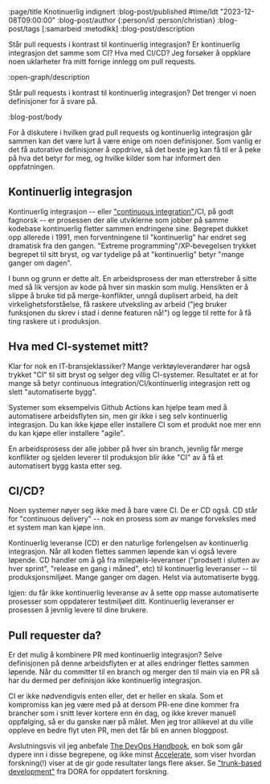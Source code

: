 :page/title Knotinuerlig indignert
:blog-post/published #time/ldt "2023-12-08T09:00:00"
:blog-post/author {:person/id :person/christian}
:blog-post/tags [:samarbeid :metodikk]
:blog-post/description

Står pull requests i kontrast til kontinuerlig integrasjon? Er kontinuerlig
integrasjon det samme som CI? Hva med CI/CD? Jeg forsøker å oppklare noen
uklarheter fra mitt forrige innlegg om pull requests.

:open-graph/description

Står pull requests i kontrast til kontinuerlig integrasjon? Det trenger vi noen
definisjoner for å svare på.

:blog-post/body

For å diskutere i hvilken grad pull requests og kontinuerlig integrasjon går
sammen kan det være lurt å være enige om noen definisjoner. Som vanlig er det få
autorative definisjoner å oppdrive, så det beste jeg kan få til er å peke på hva
det betyr for meg, og hvilke kilder som har informert den oppfatningen.

## Kontinuerlig integrasjon

Kontinuerlig integrasjon -- eller ["continuous
integration"](https://en.wikipedia.org/wiki/Continuous_integration)/CI, på godt
fagnorsk -- er prosessen der alle utviklerne som jobber på samme kodebase
kontinuerlig fletter sammen endringene sine. Begrepet dukket opp allerede i
1991, men forventningene til "kontinuerlig" har endret seg dramatisk fra den
gangen. "Extreme programming"/XP-bevegelsen trykket begrepet til sitt bryst, og
var tydelige på at "kontinuerlig" betyr "mange ganger om dagen".

I bunn og grunn er dette alt. En arbeidsprosess der man etterstreber å sitte med
så lik versjon av kode på hver sin maskin som mulig. Hensikten er å slippe å
bruke tid på merge-konflikter, unngå duplisert arbeid, ha delt
virkelighetsforståelse, få raskere utveksling av arbeid ("jeg bruker funksjonen
du skrev i stad i denne featuren nå!") og legge til rette for å få ting raskere
ut i produksjon.

## Hva med CI-systemet mitt?

Klar for nok en IT-bransjeklassiker? Mange verktøyleverandører har også trykket
"CI" til sitt bryst og selger deg villig CI-systemer. Resultatet er at for mange
så betyr continuous integration/CI/kontinuerlig integrasjon rett og slett
"automatiserte bygg".

Systemer som eksempelvis Github Actions kan hjelpe team med å automatisere
arbeidsflyten sin, men gir ikke i seg selv kontinuerlig integrasjon. Du kan ikke
kjøpe eller installere CI som et produkt noe mer enn du kan kjøpe eller
installere "agile".

En arbeidsprosess der alle jobber på hver sin branch, jevnlig får merge
konflikter og sjelden leverer til produksjon blir ikke "CI" av å få et
automatisert bygg kasta etter seg.

## CI/CD?

Noen systemer nøyer seg ikke med å bare være CI. De er CD også. CD står for
"continuous delivery" -- nok en prosess som av mange forveksles med et system
man kan kjøpe inn.

Kontinuerlig leveranse (CD) er den naturlige forlengelsen av kontinuerlig
integrasjon. Når all koden flettes sammen løpende kan vi også levere løpende. CD
handler om å gå fra milepæls-leveranser ("prodsett i slutten av hver sprint",
"release en gang i måned", etc) til kontinuerlig leveranser -- til
produksjonsmiljøet. Mange ganger om dagen. Helst via automatiserte bygg.

Igjen: du får ikke kontinuerlig leveranse av å sette opp masse automatiserte
prosesser som oppdaterer testmiljøet ditt. Kontinuerlig leveranser er prosessen
å jevnlig levere til dine brukere.

## Pull requester da?

Er det mulig å kombinere PR med kontinuerlig integrasjon? Selve definisjonen på
denne arbeidsflyten er at alles endringer flettes sammen løpende. Når du
committer til en branch og merger den til main via en PR så har du dermed per
definisjon ikke kontinuerlig integrasjon.

CI er ikke nødvendigvis enten eller, det er heller en skala. Som et kompromiss
kan jeg være med på at dersom PR-ene dine kommer fra brancher som i snitt lever
kortere enn én dag, og ikke krever manuell oppfølging, så er du ganske nær på
målet. Men jeg tror allikevel at du ville oppleve en bedre flyt uten PR, men det
får bli en annen bloggpost.

Avslutningsvis vil jeg anbefale [The DevOps
Handbook](https://www.amazon.com/DevOps-Handbook-World-Class-Reliability-Organizations/dp/1950508404),
en bok som går dypere inn i disse begrepene, og ikke minst
[Accelerate](https://www.amazon.com/Accelerate-Software-Performing-Technology-Organizations/dp/1942788339),
som viser hvordan forskning(!) viser at de gir gode resultater langs flere
akser. Se ["trunk-based
development"](https://dora.dev/devops-capabilities/technical/trunk-based-development/)
fra DORA for oppdatert forskning.
